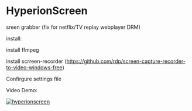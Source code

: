 # HyperionScreen
sreen grabber (fix for netflix/TV replay webplayer DRM)

install:

  install ffmpeg
  
  install scrreen-recorder (https://github.com/rdp/screen-capture-recorder-to-video-windows-free)
  
Confirgure settings file

Video Demo:


[![hyperionscreen](https://i.ytimg.com/vi_webp/di6ZOfJL1wI/mqdefault.webp)](https://www.youtube.com/watch?v=di6ZOfJL1wI)
